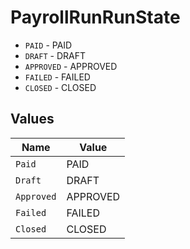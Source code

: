 # PayrollRunRunState

* `PAID` - PAID
* `DRAFT` - DRAFT
* `APPROVED` - APPROVED
* `FAILED` - FAILED
* `CLOSED` - CLOSED


## Values

| Name       | Value      |
| ---------- | ---------- |
| `Paid`     | PAID       |
| `Draft`    | DRAFT      |
| `Approved` | APPROVED   |
| `Failed`   | FAILED     |
| `Closed`   | CLOSED     |